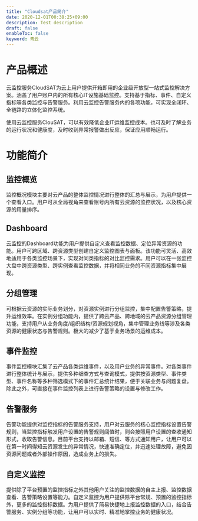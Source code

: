 ```yaml
---
title: "Cloudsat产品简介"
date: 2020-12-01T00:38:25+09:00
description: Test description
draft: false
enableToc: false
keyword: 青云
---
```


# 产品概述

云监控服务CloudSAT为云上用户提供开箱即用的企业级开放型一站式监控解决方案。涵盖了用户账户内的所有核心IT设施基础监控。支持基于指标、事件、自定义指标等各类监控与告警服务。利用云监控告警服务内的各项功能，可实现全闭环、全链路的立体化监控系统。

使用云监控服务ClouSAT，可以有效降低企业IT运维监控成本。也可及时了解业务的运行状况和健康度，及时收到异常报警做出反应，保证应用顺畅运行。


# 功能简介

## 监控概览

监控概况模块主要对云产品的整体监控情况进行整体的汇总与展示，为用户提供一个查看入口。用户可从全局视角来查看账号内所有云资源的监控状况，以及核心资源的用量排序。

## Dashboard
 
云监控的Dashboard功能为用户提供自定义查看监控数据、定位异常资源的功能。用户可跨区域、跨资源类型创建自定义监控图表与面板。该功能可灵活、高效地适用于各类监控场景下，实现对同类指标的对比监控需求。用户可以在一张监控大盘中跨资源类型、跨实例查看监控数据，并将相同业务的不同资源指标集中展现。

## 分组管理

可根据云资源的实际业务划分，对资源实例进行分组监控，集中配置告警策略，提升运维效率。在实例分组功能内，提供了跨云产品、跨地域的云产品资源分组管理功能，支持用户从业务角度/组织结构/资源规划视角，集中管理业务线等涉及各类资源的健康状态与告警规则。极大的减少了基于业务场景的运维成本。

## 事件监控

事件监控模块汇集了云产品各类运维事件，以及用户业务的异常事件。对各类事件进行整体统计与展示，提供多种细查方式与查询模式，提供按资源类型、事件类型、事件名称等多种筛选模式下的事件汇总统计结果，便于关联业务与问题复盘。除此之外，可直接在事件监控列表上进行告警策略的设置与修改工作。

## 告警服务

告警功能提供对监控指标的告警服务支持，用户对云服务的核心监控指标设置告警规则，当监控指标触发用户设置的告警规则阈值时，则会按照用户设置的查收通知形式，收取告警信息。目前平台支持以邮箱、短信、等方式通知用户，让用户可以在第一时间得知云资源发生的异常情况，快速准确定位，并迅速处理故障，避免因资源问题或者外部操作原因，造成业务上的损失。

## 自定义监控

提供除了平台预置的监控指标之外其他用户关注的监控数据的自主上报、监控数据查看、告警策略设置等能力。自定义监控为用户提供除平台常规、预置的监控指标外，更多的监控指标数据。为用户提供了简易快捷地上报监控数据的入口，结合告警服务、实例分组等功能，让用户可以实时、精准地掌控业务的健康状况。